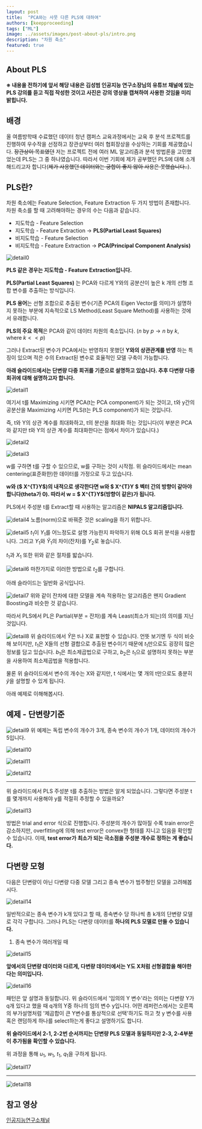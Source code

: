 ```yaml
---
layout: post
title:  "PCA와는 사뭇 다른 PLS에 대하여"
authors: [keepproceeding]
tags: ["ML"]
image: ../assets/images/post-about-pls/intro.png
description: "차원 축소"
featured: true
---
```


## About PLS

**※ 내용을 전하기에 앞서 해당 내용은 김성범 인공지능 연구소장님의 유튜브 채널에 있는 PLS 강의를 듣고 직접 작성한 것이고 사진은 강의 영상을 캡쳐하여 사용한 것임을 미리 밝힙니다.**

## 배경

 올 여름방학때 수료했던 데이터 청년 캠퍼스 교육과정에서는 교육 후 분석 프로젝트를 진행하여 우수작을 선정하고 장관상부터 여러 협회장상을 수상하는 기회를 제공했습니다. ~~장관상이 목표였던~~ 저는 프로젝트 전에 여러 ML 알고리즘과 분석 방법론을 고민했었는데 PLS는 그 중 하나였습니다. 따라서 이번 기회에 제가 공부했던 PLS에 대해 소개해드리고자 합니다(~~제가 사용했던 데이터와는 궁합이 좋지 않아 사용은 못했습니다..~~).

## PLS란?

차원 축소에는 Feature Selection, Feature Extraction 두 가지 방법이 존재합니다.
차원 축소를 할 때 고려해야하는 경우의 수는 다음과 같습니다.

- 지도학습 - Feature Selection
- 지도학습 - Feature Extraction → **PLS(Partial Least Squares)**
- 비지도학습 - Feature Selection
- 비지도학습 - Feature Extraction → **PCA(Principal Component Analysis)**

![detail0](../assets/images/post-about-pls/detail0.png)

**PLS 같은 경우는 지도학습 - Feature Extraction입니다.**

**PLS(Partial Least Squares)** 는 PCA와 다르게 Y와의 공분산이 높은 k 개의 선형 조합 변수를 추출하는 방식입니다.

**PLS 용어**는 선형 조합으로 추출된 변수(기존 PCA의 Eigen Vector를 의미)가 설명하지 못하는 부분에 지속적으로 LS Method(Least Square Method)를 사용하는 것에서 유래합니다.

**PLS의 주요 목적**은 PCA와 같이 데이터 차원의 축소입니다. $(n$ by $p → n$ by $k,$ where $k << p )$

그러나 Extract된 변수가 PCA에서는 반영하지 못했던 **Y와의 상관관계를 반영** 하는 특징이 있으며 적은 수의 Extract된 변수로 효율적인 모델 구축이 가능합니다.

**아래 슬라이드에서는 단변량 다중 회귀를 기준으로 설명하고 있습니다. 추후 다변량 다중 회귀에 대해 설명하고자 합니다.**

![detail1](../assets/images/post-about-pls/detail1.png)

여기서 t를 Maximizing 시키면 PCA(t는 PCA component)가 되는 것이고, t와 y간의 공분산을 Maximizing 시키면 PLS(t는 PLS component)가 되는 것입니다.

즉, t와 Y의 상관 계수를 최대화하고, t의 분산을 최대화 하는 것입니다(이 부분은 PCA와 같지만 t와 Y의 상관 계수를 최대화한다는 점에서 차이가 있습니다.)

![detail2](../assets/images/post-about-pls/detail2.png)

![detail3](../assets/images/post-about-pls/detail3.png)

w를 구하면 t를 구할 수 있으므로, w를 구하는 것이 시작점.  위 슬라이드에서는 mean centering(표준화한)한 데이터를 가정으로 두고 있습니다.

**w와 ($ X^{T}Y$)의 내적으로 생각한다면 w와 $ X^{T}Y $ 벡터 간의 방향이 같아야 합니다(theta가 0). 따라서 w = $ X^{T}Y$(방향이 같은)가 됩니다.**

PLS에서 주성분 t를 Extract할 때 사용하는 알고리즘은 **NIPALS 알고리즘입니다.**

![detail4](../assets/images/post-about-pls/detail4.png)
노름(norm)으로 바꿔준 것은 scaling을 하기 위합니다.

![detail5](../assets/images/post-about-pls/detail5.png)
$t_1$이 $Y_1$를 어느정도로 설명 가능한지 파악하기 위해 OLS 회귀 분석을 사용합니다. 그리고 $Y_1$와 $\hat Y_{1}$의 차이(잔차)를 $Y_2$로 놓습니다.

$t_1$과 $X_1$ 또한 위와 같은 절차를 밟습니다.

![detail6](../assets/images/post-about-pls/detail6.png)
마찬가지로 이러한 방법으로 $t_2$를 구합니다.

아래 슬라이드는 일반화 공식입니다.

![detail7](../assets/images/post-about-pls/detail7.png)
위와 같이 잔차에 대한 모델을 계속 적용하는 알고리즘은 왠지 Gradient Boosting과 비슷한 것 같습니다.

따라서 PLS에서 PL은 Partial(부분 = 잔차)를 계속 Least(최소가 되는)의 의미를 지닌 것입니다.

![detail8](../assets/images/post-about-pls/detail8.png)
위 슬라이드에서 $\hat Y$은 t나 X로 표현할 수 있습니다. 언뜻 보기엔 두 식이 비슷해 보이지만, $t_1$은 X들의 선형 결합으로 추출된 변수이기 때문에 $t_1$만으로도 굉장히 많은 정보를 담고 있습니다. $b_1$은 최소제곱법으로 구하고, $b_2$은 $t_1$으로 설명하지 못하는 부분을 사용하여 최소제곱법을 적용합니다.

  물론 위 슬라이드에서 변수의 개수는 X와 같지만, t 식에서는 몇 개의 t만으로도 충분히 $\hat y$을 설명할 수 있게 됩니다.

아래 예제로 이해해봅시다.

## 예제 - 단변량기준

![detail9](../assets/images/post-about-pls/detail9.png)
위 예제는 독립 변수의 개수가 3개, 종속 변수의 개수가 1개, 데이터의 개수가 5입니다.

![detail10](../assets/images/post-about-pls/detail10.png)

![detail11](../assets/images/post-about-pls/detail11.png)

![detail12](../assets/images/post-about-pls/detail12.png)

---

위 슬라이드에서 PLS 주성분 t를 추출하는 방법은 알게 되었습니다. 그렇다면 주성분 t를 몇개까지 사용해야 y를 적절히 추정할 수 있을까요?

![detail13](../assets/images/post-about-pls/detail13.png)

방법은 trial and error 식으로 진행합니다. 주성분의 개수가 많아질 수록 train error은 감소하지만, overfitting에 의해 test error은 convex한 형태를 지니고 있음을 확인할 수 있습니다. 이때, **test error가 최소가 되는 극소점을 주성분 개수로 정하는 게 좋습니다.**

## 다변량 모형

다음은 단변량이 아닌 다변량 다중 모델 그리고 종속 변수가 범주형인 모델을 고려해봅시다.

![detail14](../assets/images/post-about-pls/detail14.png)

일반적으로는 종속 변수가 k개 있다고 할 때, 종속변수 당 하나씩 총 k개의 단변량 모델로 각각 구합니다. 그러나 PLS는 다변량 데이터를 **하나의 PLS 모델로 만들 수 있습니다.**

1. 종속 변수가 여러개일 때

![detail15](../assets/images/post-about-pls/detail15.png)

**앞에서의 단변량 데이터와 다르게, 다변량 데이터에서는 Y도 X처럼 선형결합을 해야한다는 의미입니다.**

![detail16](../assets/images/post-about-pls/detail16.png)

  패턴은 앞 설명과 동일합니다. 위 슬라이드에서 '임의의 Y 변수'라는 의미는 다변량 Y가 q개 있다고 했을 때 q개의 Y중 하나의 임의 변수 y입니다.  어떤 레퍼런스에서는 오른쪽의 부가설명처럼 '제곱합이 큰 Y변수를 통상적으로 선택'하기도 하고 첫 y 변수를 사용 혹은 랜덤하게 하나를 select하는게 좋다고 설명하기도 합니다.

  **위 슬라이드에서 2-1, 2-2번 순서까지는 단변량 PLS 모델과 동일하지만 2-3, 2-4부분이 추가됨을 확인할 수 있습니다.**

  위 과정을 통해 $u_1$, $w_1$, $t_1$, $q_1$을 구하게 됩니다.

![detail17](../assets/images/post-about-pls/detail17.png)

---

![detail18](../assets/images/post-about-pls/detail18.png)

## 참고 영상

[인공지능연구소채널](https://www.youtube.com/watch?v=OCprdWfgBkc)